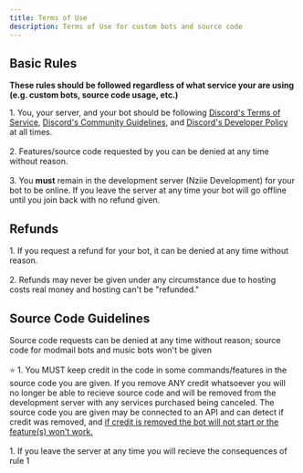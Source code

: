 ```yaml
---
title: Terms of Use
description: Terms of Use for custom bots and source code
---
```



## Basic Rules
<div className="box red animation no-background" style={{'margin-top': '0'}}>
<strong>These rules should be followed regardless of what service your are using (e.g. custom bots, source code usage, etc.)</strong>
</div>

<span className="rulenum">1.</span> You, your server, and your bot should be following <a href="https://discord.com/terms" className="discord-link">Discord's Terms of Service</a>, <a href="https://discord.com/guidelines" className="discord-link">Discord's Community Guidelines</a>, and <a href="https://discord.com/developers/docs/policies-and-agreements/terms-of-service" className="discord-link">Discord's Developer Policy</a> at all times.
<br/>
<br/>
<span className="rulenum">2.</span> Features/source code requested by you can be denied at any time without reason.
<br/>
<br/>
<span className="rulenum">3.</span> You <strong>must</strong> remain in the development server (Nziie Development) for your bot to be online. If you leave the server at any time your bot will go offline until you join back with no refund given.

## Refunds
<span className="rulenum">1.</span> If you request a refund for your bot, it can be denied at any time without reason.
<br/>
<br/>
<span className="rulenum">2.</span> Refunds may never be given under any circumstance due to hosting costs real money and hosting can't be "refunded."

## Source Code Guidelines
<div className="box red animation no-background">
Source code requests can be denied at any time without reason; source code for modmail bots and music bots won't be given
</div>
<br/>
⭐ <span className="rulenum">1.</span> You <span className="rulenum" style={{'font-size': '120%'}}>MUST</span> keep credit in the code in some commands/features in the source code you are given. If you remove ANY credit whatsoever you will no longer be able to recieve source code and will be removed from the development server with any services purchased being canceled. The source code you are given may be connected to an API and can detect if credit was removed, and <u>if credit is removed the bot will not start or the feature(s) won't work.</u>
<br/>
<br/>
<span className="rulenum">1.</span> If you leave the server at any time you will recieve the consequences of rule 1